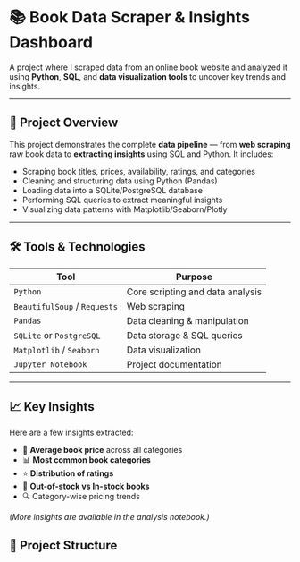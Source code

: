 # 📚 Book Data Scraper & Insights Dashboard

A project where I scraped data from an online book website and analyzed it using **Python**, **SQL**, and **data visualization tools** to uncover key trends and insights.

---
## 🚀 Project Overview

This project demonstrates the complete **data pipeline** — from **web scraping** raw book data to **extracting insights** using SQL and Python. It includes:

- Scraping book titles, prices, availability, ratings, and categories
- Cleaning and structuring data using Python (Pandas)
- Loading data into a SQLite/PostgreSQL database
- Performing SQL queries to extract meaningful insights
- Visualizing data patterns with Matplotlib/Seaborn/Plotly

---
## 🛠️ Tools & Technologies

| Tool        | Purpose                           |
|-------------|-----------------------------------|
| `Python`    | Core scripting and data analysis  |
| `BeautifulSoup` / `Requests` | Web scraping     |
| `Pandas`    | Data cleaning & manipulation       |
| `SQLite` or `PostgreSQL` | Data storage & SQL queries |
| `Matplotlib` / `Seaborn` | Data visualization   |
| `Jupyter Notebook` | Project documentation      |

---
## 📈 Key Insights

Here are a few insights extracted:

- 💸 **Average book price** across all categories
- 📊 **Most common book categories**
- ⭐ **Distribution of ratings**
- 🚫 **Out-of-stock vs In-stock books**
- 🔍 Category-wise pricing trends

*(More insights are available in the analysis notebook.)*


## 📁 Project Structure

